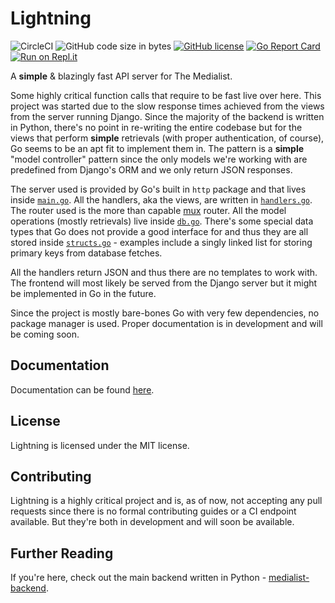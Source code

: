 # Lightning
![CircleCI](https://img.shields.io/circleci/build/github/mentix02/lightning/master)
![GitHub code size in bytes](https://img.shields.io/github/languages/code-size/mentix02/lightning)
[![GitHub license](https://img.shields.io/github/license/mentix02/lightning)](https://github.com/mentix02/lightning/blob/master/LICENSE)
[![Go Report Card](https://goreportcard.com/badge/github.com/mentix02/lightning)](https://goreportcard.com/report/github.com/mentix02/lightning)
[![Run on Repl.it](https://repl.it/badge/github/mentix02/lightning)](https://repl.it/github/mentix02/lightning)

A **simple** & blazingly fast API server for The Medialist.

Some highly critical function calls that require to be fast live over here. This project was started due to the slow
response times achieved from the views from the server running Django. Since the majority of the backend is written in
Python, there's no point in re-writing the entire codebase but for the views that perform **simple** retrievals (with proper 
authentication, of course), Go seems to be an apt fit to implement them in. The pattern is a **simple** "model controller"
pattern since the only models we're working with are predefined from Django's ORM and we only return
JSON responses.

The server used is provided by Go's built in `http` package and that lives inside [`main.go`](main.go). All the handlers, 
aka the views, are written in [`handlers.go`](handlers.go).
The router used is the more than capable [mux](https://github.com/gorilla/mux) router. All the model operations
(mostly retrievals) live inside [`db.go`](db.go). There's some special data types that Go does not provide a good interface
for and thus they are all stored inside [`structs.go`](structs.go) - examples include a singly linked list for storing
primary keys from database fetches.

All the handlers return JSON and thus there are no templates to work with. The frontend will most likely be served from
the Django server but it might be implemented in Go in the future.

Since the project is mostly bare-bones Go with very few dependencies, no package manager is used. Proper documentation
is in development and will be coming soon.

## Documentation

Documentation can be found [here](docs).

## License

Lightning is licensed under the MIT license.

## Contributing

Lightning is a highly critical project and is, as of now, not accepting any pull requests since there is no formal
contributing guides or a CI endpoint available. But they're both in development and will soon be available.

## Further Reading

If you're here, check out the main backend written in Python - [medialist-backend](https://github.com/mentix02/medialist-backend).
